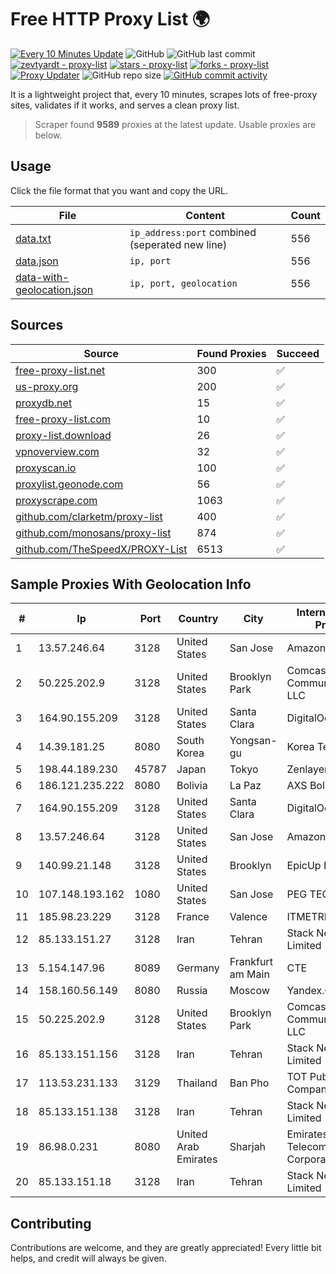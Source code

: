 
# Free HTTP Proxy List 🌍

[![Every 10 Minutes Update](https://github.com/mertguvencli/http-proxy-list/actions/workflows/main.yml/badge.svg?branch=main)](https://github.com/mertguvencli/http-proxy-list/actions/workflows/main.yml)
![GitHub](https://img.shields.io/github/license/mertguvencli/http-proxy-list)
![GitHub last commit](https://img.shields.io/github/last-commit/mertguvencli/http-proxy-list)
[![zevtyardt - proxy-list](https://img.shields.io/static/v1?label=zevtyardt&message=proxy-list&color=blue&logo=github)](https://github.com/zevtyardt/proxy-list "Go to GitHub repo")
[![stars - proxy-list](https://img.shields.io/github/stars/zevtyardt/proxy-list?style=social)](https://github.com/zevtyardt/proxy-list)
[![forks - proxy-list](https://img.shields.io/github/forks/zevtyardt/proxy-list?style=social)](https://github.com/zevtyardt/proxy-list)
[![Proxy Updater](https://github.com/zevtyardt/proxy-list/workflows/Proxy%20Updater/badge.svg)](https://github.com/zevtyardt/proxy-list/actions?query=workflow:"Proxy+Updater")
![GitHub repo size](https://img.shields.io/github/repo-size/zevtyardt/proxy-list)
[![GitHub commit activity](https://img.shields.io/github/commit-activity/m/zevtyardt/proxy-list?logo=commits)](https://github.com/zevtyardt/proxy-list/commits/main)

It is a lightweight project that, every 10 minutes, scrapes lots of free-proxy sites, validates if it works, and serves a clean proxy list.

> Scraper found **9589** proxies at the latest update. Usable proxies are below.

## Usage

Click the file format that you want and copy the URL.

|File|Content|Count|
|----|-------|-----|
|[data.txt](https://raw.githubusercontent.com/mertguvencli/http-proxy-list/main/proxy-list/data.txt)|`ip_address:port` combined (seperated new line)|556|
|[data.json](https://raw.githubusercontent.com/mertguvencli/http-proxy-list/main/proxy-list/data.json)|`ip, port`|556|
|[data-with-geolocation.json](https://raw.githubusercontent.com/mertguvencli/http-proxy-list/main/proxy-list/data-with-geolocation.json)|`ip, port, geolocation`|556|

## Sources

|Source|Found Proxies|Succeed|
|------|-------------|-------|
|[free-proxy-list.net](https://free-proxy-list.net)|300|✅|
|[us-proxy.org](https://www.us-proxy.org)|200|✅|
|[proxydb.net](http://proxydb.net)|15|✅|
|[free-proxy-list.com](https://free-proxy-list.com/?page=&port=&type%5B%5D=http&type%5B%5D=https&up_time=0&search=Search)|10|✅|
|[proxy-list.download](https://www.proxy-list.download/HTTP)|26|✅|
|[vpnoverview.com](https://vpnoverview.com/privacy/anonymous-browsing/free-proxy-servers)|32|✅|
|[proxyscan.io](https://www.proxyscan.io)|100|✅|
|[proxylist.geonode.com](https://proxylist.geonode.com/api/proxy-list?limit=300&page=1&sort_by=lastChecked&sort_type=desc&protocols=http,https)|56|✅|
|[proxyscrape.com](https://api.proxyscrape.com/v2/?request=displayproxies&protocol=http&timeout=10000&country=all&ssl=all&anonymity=all)|1063|✅|
|[github.com/clarketm/proxy-list](https://raw.githubusercontent.com/clarketm/proxy-list/master/proxy-list-raw.txt)|400|✅|
|[github.com/monosans/proxy-list](https://raw.githubusercontent.com/monosans/proxy-list/main/proxies/http.txt)|874|✅|
|[github.com/TheSpeedX/PROXY-List](https://raw.githubusercontent.com/TheSpeedX/PROXY-List/master/http.txt)|6513|✅|


## Sample Proxies With Geolocation Info

|#|Ip|Port|Country|City|Internet Service Provider|
|-|--|----|-------|----|-------------------------|
|1|13.57.246.64|3128|United States|San Jose|Amazon.com, Inc.|
|2|50.225.202.9|3128|United States|Brooklyn Park|Comcast Cable Communications, LLC|
|3|164.90.155.209|3128|United States|Santa Clara|DigitalOcean, LLC|
|4|14.39.181.25|8080|South Korea|Yongsan-gu|Korea Telecom|
|5|198.44.189.230|45787|Japan|Tokyo|Zenlayer Inc|
|6|186.121.235.222|8080|Bolivia|La Paz|AXS Bolivia S. A.|
|7|164.90.155.209|3128|United States|Santa Clara|DigitalOcean, LLC|
|8|13.57.246.64|3128|United States|San Jose|Amazon.com, Inc.|
|9|140.99.21.148|3128|United States|Brooklyn|EpicUp Holdings Inc|
|10|107.148.193.162|1080|United States|San Jose|PEG TECH INC|
|11|185.98.23.229|3128|France|Valence|ITMETRIX|
|12|85.133.151.27|3128|Iran|Tehran|Stack Network Limited|
|13|5.154.147.96|8089|Germany|Frankfurt am Main|CTE|
|14|158.160.56.149|8080|Russia|Moscow|Yandex.Cloud LLC|
|15|50.225.202.9|3128|United States|Brooklyn Park|Comcast Cable Communications, LLC|
|16|85.133.151.156|3128|Iran|Tehran|Stack Network Limited|
|17|113.53.231.133|3129|Thailand|Ban Pho|TOT Public Company Limited|
|18|85.133.151.138|3128|Iran|Tehran|Stack Network Limited|
|19|86.98.0.231|8080|United Arab Emirates|Sharjah|Emirates Telecommunications Corporation|
|20|85.133.151.18|3128|Iran|Tehran|Stack Network Limited|



## Contributing

Contributions are welcome, and they are greatly appreciated! Every
little bit helps, and credit will always be given.

